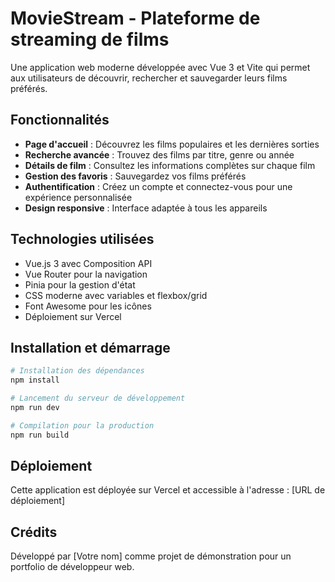 # MovieStream - Plateforme de streaming de films

Une application web moderne développée avec Vue 3 et Vite qui permet aux utilisateurs de découvrir, rechercher et sauvegarder leurs films préférés.

## Fonctionnalités

- **Page d'accueil** : Découvrez les films populaires et les dernières sorties
- **Recherche avancée** : Trouvez des films par titre, genre ou année
- **Détails de film** : Consultez les informations complètes sur chaque film
- **Gestion des favoris** : Sauvegardez vos films préférés
- **Authentification** : Créez un compte et connectez-vous pour une expérience personnalisée
- **Design responsive** : Interface adaptée à tous les appareils

## Technologies utilisées

- Vue.js 3 avec Composition API
- Vue Router pour la navigation
- Pinia pour la gestion d'état
- CSS moderne avec variables et flexbox/grid
- Font Awesome pour les icônes
- Déploiement sur Vercel

## Installation et démarrage

```bash
# Installation des dépendances
npm install

# Lancement du serveur de développement
npm run dev

# Compilation pour la production
npm run build
```

## Déploiement

Cette application est déployée sur Vercel et accessible à l'adresse : [URL de déploiement]

## Crédits

Développé par [Votre nom] comme projet de démonstration pour un portfolio de développeur web.
